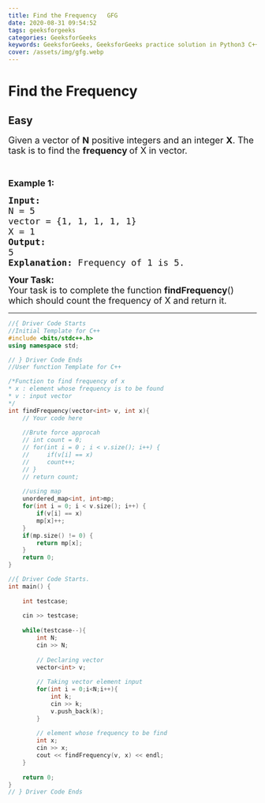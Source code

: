 ```yaml
---
title: Find the Frequency   GFG
date: 2020-08-31 09:54:52
tags: geeksforgeeks
categories: GeeksforGeeks
keywords: GeeksforGeeks, GeeksforGeeks practice solution in Python3 C++ Java, Find the Frequency - GFG solution
cover: /assets/img/gfg.webp
---
```



# Find the Frequency
## Easy
<div class="problems_problem_content__Xm_eO"><p><span style="font-size:18px">Given a vector of <strong>N</strong> positive integers and an integer <strong>X</strong>. The task is to find the <strong>frequency </strong>of X in vector.</span></p>

<p>&nbsp;</p>

<p><span style="font-size:18px"><strong>Example 1: </strong></span></p>

<pre><span style="font-size:18px"><strong>Input:</strong>
N = 5
vector = {1, 1, 1, 1, 1}
X = 1
<strong>Output: </strong>
5
<strong>Explanation: </strong>Frequency of 1 is 5.</span>
</pre>

<p><span style="font-size:18px"><strong>Your&nbsp;Task:</strong><br>
Your task is to complete the function <strong>findFrequency</strong>() which should count the frequency of X and return it.</span></p>
</div>

---




```cpp
//{ Driver Code Starts
//Initial Template for C++
#include <bits/stdc++.h>
using namespace std;

// } Driver Code Ends
//User function Template for C++

/*Function to find frequency of x
* x : element whose frequency is to be found
* v : input vector
*/
int findFrequency(vector<int> v, int x){
    // Your code here
    
    //Brute force approcah
    // int count = 0;
    // for(int i = 0 ; i < v.size(); i++) {
    //     if(v[i] == x)
    //     count++;
    // }
    // return count;
    
    //using map
    unordered_map<int, int>mp;
    for(int i = 0; i < v.size(); i++) {
        if(v[i] == x)
        mp[x]++;
    }
    if(mp.size() != 0) {
        return mp[x];
    }
    return 0;
}

//{ Driver Code Starts.
int main() {
	
	int testcase;
	
	cin >> testcase;
	
	while(testcase--){
	    int N;
	    cin >> N;
	    
	    // Declaring vector 
	    vector<int> v;
	        
	    // Taking vector element input
	    for(int i = 0;i<N;i++){
	        int k;
	        cin >> k;
	        v.push_back(k);
	    }
	    
	    // element whose frequency to be find
	    int x;
	    cin >> x;
	    cout << findFrequency(v, x) << endl;
	}
	
	return 0;
}
// } Driver Code Ends
```
